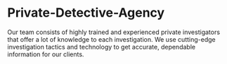 # Private-Detective-Agency
Our team consists of highly trained and experienced private investigators that offer a lot of knowledge to each investigation. We use cutting-edge investigation tactics and technology to get accurate, dependable information for our clients. 
